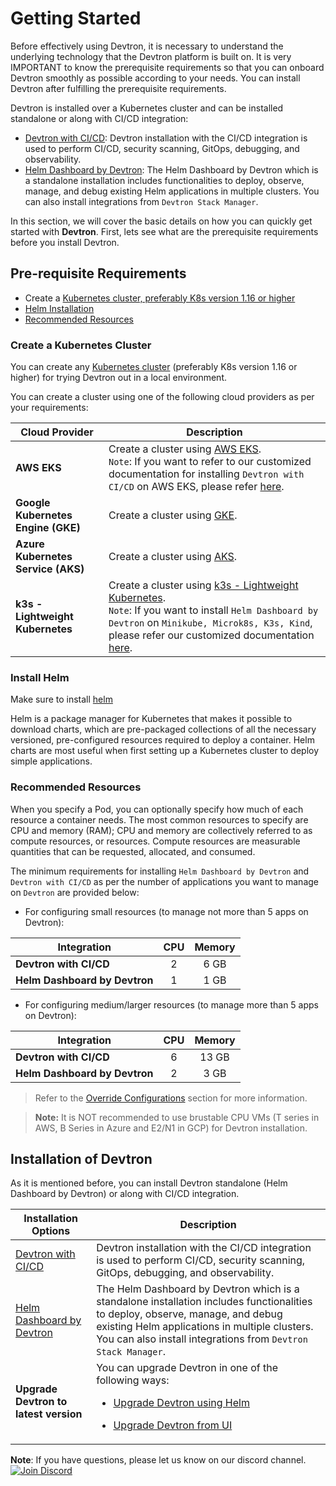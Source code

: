# Getting Started
 

Before effectively using Devtron, it is necessary to understand the underlying technology that the Devtron platform is built on. 
It is very IMPORTANT to know the prerequisite requirements so that you can onboard Devtron smoothly as possible according to your needs. You can install Devtron after fulfilling the prerequisite requirements.

Devtron is installed over a Kubernetes cluster and can be installed standalone or along with CI/CD integration:

* [Devtron with CI/CD](setup/install/install-devtron-with-cicd.md): Devtron installation with the CI/CD integration is used to perform CI/CD, security scanning, GitOps, debugging, and observability.
* [Helm Dashboard by Devtron](setup/install/install-devtron.md): The Helm Dashboard by Devtron which is a standalone installation includes functionalities to deploy, observe, manage, and debug existing Helm applications in multiple clusters. You can also install integrations from `Devtron Stack Manager`.

In this section, we will cover the basic details on how you can quickly get started with **Devtron**.
First, lets see what are the prerequisite requirements before you install Devtron.

## Pre-requisite Requirements
* Create a [Kubernetes cluster, preferably K8s version 1.16 or higher](#create-a-kubernetes-cluster)
* [Helm Installation](https://helm.sh/docs/intro/install/)
* [Recommended Resources](#recommended-resources)


### Create a Kubernetes Cluster
 
You can create any [Kubernetes cluster](https://kubernetes.io/docs/tutorials/kubernetes-basics/create-cluster/) (preferably K8s version 1.16 or higher) for trying Devtron out in a local environment.

You can create a cluster using one of the following cloud providers as per your requirements:

| Cloud Provider | Description |
| --- | --- |
| **AWS EKS** | Create a cluster using [AWS EKS](https://docs.aws.amazon.com/eks/latest/userguide/getting-started-console.html). <br>`Note`: If you want to refer to our customized documentation for installing `Devtron with CI/CD` on AWS EKS, please refer [here](setup/install/install-devtron-on-AWS-EKS.md).</br>  |
| **Google Kubernetes Engine (GKE)** | Create a cluster using [GKE](https://cloud.google.com/kubernetes-engine/). |
| **Azure Kubernetes Service (AKS)** | Create a cluster using [AKS](https://learn.microsoft.com/en-us/azure/aks/). | 
| **k3s - Lightweight Kubernetes** | Create a cluster using [k3s - Lightweight Kubernetes](https://devtron.ai/blog/deploy-your-applications-over-k3s-lightweight-kubernetes-in-no-time/).<br>`Note`: If you want to install `Helm Dashboard by Devtron` on `Minikube, Microk8s, K3s, Kind`, please refer our customized documentation [here](setup/install/Install-devtron-on-Minikube-Microk8s-K3s-Kind.md).</br> | 



### Install Helm

Make sure to install [helm]((https://helm.sh/docs/intro/install/))

Helm is a package manager for Kubernetes that makes it possible to download charts, which are pre-packaged collections of all the necessary versioned, pre-configured resources required to deploy a container. Helm charts are most useful when first setting up a Kubernetes cluster to deploy simple applications.


### Recommended Resources

When you specify a Pod, you can optionally specify how much of each resource a container needs. The most common resources to specify are CPU and memory (RAM); CPU and memory are collectively referred to as compute resources, or resources. Compute resources are measurable quantities that can be requested, allocated, and consumed.

The minimum requirements for installing `Helm Dashboard by Devtron` and `Devtron with CI/CD` as per the number of applications you want to manage on `Devtron` are provided below:

* For configuring small resources (to manage not more than 5 apps on Devtron):

| Integration | CPU | Memory |
| --- | :---: | :---: |
| **Devtron with CI/CD** | 2 | 6 GB |
| **Helm Dashboard by Devtron** | 1 | 1 GB |

* For configuring medium/larger resources (to manage more than 5 apps on Devtron):

| Integration | CPU | Memory |
| --- | :---: | :---: |
| **Devtron with CI/CD** | 6 | 13 GB |
| **Helm Dashboard by Devtron** | 2 | 3 GB |

> Refer to the [Override Configurations](setup/install/override-default-devtron-installation-configs.md) section for more information.

>**Note:** It is NOT recommended to use brustable CPU VMs (T series in AWS, B Series in Azure and E2/N1 in GCP) for Devtron installation.
 


## Installation of Devtron

As it is mentioned before, you can install Devtron standalone (Helm Dashboard by Devtron) or along with CI/CD integration.

| Installation Options | Description |
| --- | --- |
| [Devtron with CI/CD](setup/install/install-devtron-with-cicd.md) | Devtron installation with the CI/CD integration is used to perform CI/CD, security scanning, GitOps, debugging, and observability. |
| [Helm Dashboard by Devtron](setup/install/install-devtron.md) | The Helm Dashboard by Devtron which is a standalone installation includes functionalities to deploy, observe, manage, and debug existing Helm applications in multiple clusters. You can also install integrations from `Devtron Stack Manager`. |
| **Upgrade Devtron to latest version** | You can upgrade Devtron in one of the following ways:<ul><li>[Upgrade Devtron using Helm](https://docs.devtron.ai/v/v0.5/getting-started/upgrade#upgrade-devtron-using-helm)</ul></li><ul><li>[Upgrade Devtron from UI](https://docs.devtron.ai/v/v0.5/getting-started/upgrade/upgrade-devtron-ui)</ul></li> |

**Note**: If you have questions, please let us know on our discord channel. [![Join Discord](https://img.shields.io/badge/Join%20us%20on-Discord-e01563.svg)](https://discord.gg/jsRG5qx2gp)


